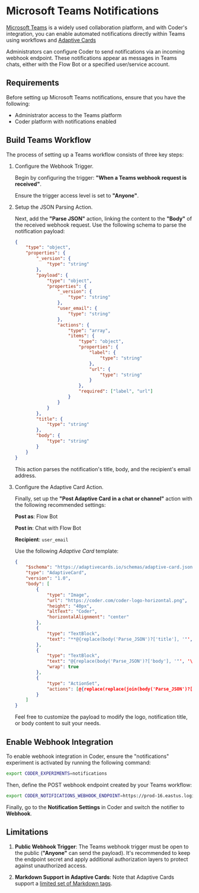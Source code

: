 # Microsoft Teams Notifications

[Microsoft Teams](https://www.microsoft.com/en-us/microsoft-teams) is a widely
used collaboration platform, and with Coder's integration, you can enable
automated notifications directly within Teams using workflows and
[Adaptive Cards](https://adaptivecards.io/)

Administrators can configure Coder to send notifications via an incoming webhook
endpoint. These notifications appear as messages in Teams chats, either with the
Flow Bot or a specified user/service account.

## Requirements

Before setting up Microsoft Teams notifications, ensure that you have the
following:

- Administrator access to the Teams platform
- Coder platform with notifications enabled

## Build Teams Workflow

The process of setting up a Teams workflow consists of three key steps:

1.  Configure the Webhook Trigger.

    Begin by configuring the trigger: **"When a Teams webhook request is
    received"**.

    Ensure the trigger access level is set to **"Anyone"**.

2.  Setup the JSON Parsing Action.

    Next, add the **"Parse JSON"** action, linking the content to the **"Body"**
    of the received webhook request. Use the following schema to parse the
    notification payload:

    ```json
    {
    	"type": "object",
    	"properties": {
    		"_version": {
    			"type": "string"
    		},
    		"payload": {
    			"type": "object",
    			"properties": {
    				"_version": {
    					"type": "string"
    				},
    				"user_email": {
    					"type": "string"
    				},
    				"actions": {
    					"type": "array",
    					"items": {
    						"type": "object",
    						"properties": {
    							"label": {
    								"type": "string"
    							},
    							"url": {
    								"type": "string"
    							}
    						},
    						"required": ["label", "url"]
    					}
    				}
    			}
    		},
    		"title": {
    			"type": "string"
    		},
    		"body": {
    			"type": "string"
    		}
    	}
    }
    ```

    This action parses the notification's title, body, and the recipient's email
    address.

3.  Configure the Adaptive Card Action.

    Finally, set up the **"Post Adaptive Card in a chat or channel"** action
    with the following recommended settings:

    **Post as**: Flow Bot

    **Post in**: Chat with Flow Bot

    **Recipient**: `user_email`

    Use the following _Adaptive Card_ template:

    ```json
    {
    	"$schema": "https://adaptivecards.io/schemas/adaptive-card.json",
    	"type": "AdaptiveCard",
    	"version": "1.0",
    	"body": [
    		{
    			"type": "Image",
    			"url": "https://coder.com/coder-logo-horizontal.png",
    			"height": "40px",
    			"altText": "Coder",
    			"horizontalAlignment": "center"
    		},
    		{
    			"type": "TextBlock",
    			"text": "**@{replace(body('Parse_JSON')?['title'], '"', '\"')}**"
    		},
    		{
    			"type": "TextBlock",
    			"text": "@{replace(body('Parse_JSON')?['body'], '"', '\"')}",
    			"wrap": true
    		},
    		{
    			"type": "ActionSet",
    			"actions": [@{replace(replace(join(body('Parse_JSON')?['payload']?['actions'], ','), '{', '{"type": "Action.OpenUrl",'), '"label"', '"title"')}]
    		}
    	]
    }
    ```

    Feel free to customize the payload to modify the logo, notification title,
    or body content to suit your needs.

## Enable Webhook Integration

To enable webhook integration in Coder, ensure the "notifications" experiment is
activated by running the following command:

```bash
export CODER_EXPERIMENTS=notifications
```

Then, define the POST webhook endpoint created by your Teams workflow:

```bash
export CODER_NOTIFICATIONS_WEBHOOK_ENDPOINT=https://prod-16.eastus.logic.azure.com:443/workflows/f8fbe3e8211e4b638...`
```

Finally, go to the **Notification Settings** in Coder and switch the notifier to
**Webhook**.

## Limitations

1. **Public Webhook Trigger**: The Teams webhook trigger must be open to the
   public (**"Anyone"** can send the payload). It's recommended to keep the
   endpoint secret and apply additional authorization layers to protect against
   unauthorized access.

2. **Markdown Support in Adaptive Cards**: Note that Adaptive Cards support a
   [limited set of Markdown tags](https://learn.microsoft.com/en-us/microsoftteams/platform/task-modules-and-cards/cards/cards-format?tabs=adaptive-md%2Cdesktop%2Cconnector-html).
